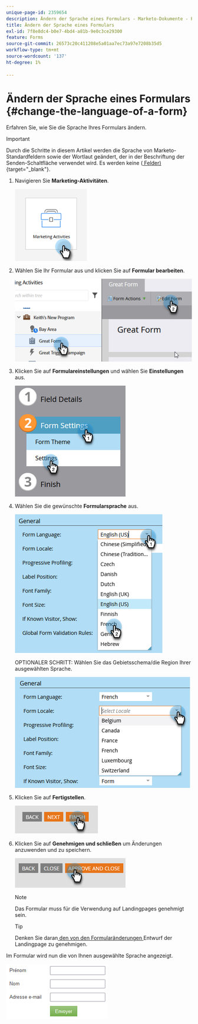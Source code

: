 ```yaml
---
unique-page-id: 2359654
description: Ändern der Sprache eines Formulars - Marketo-Dokumente - Produktdokumentation
title: Ändern der Sprache eines Formulars
exl-id: 7f8e8dc4-b0e7-4bd4-a81b-9e0c3ce29300
feature: Forms
source-git-commit: 26573c20c411208e5a01aa7ec73a97e7208b35d5
workflow-type: tm+mt
source-wordcount: '137'
ht-degree: 1%

---
```


# Ändern der Sprache eines Formulars {#change-the-language-of-a-form}

Erfahren Sie, wie Sie die Sprache Ihres Formulars ändern.

>[!IMPORTANT]
>
>Durch die Schritte in diesem Artikel werden die Sprache von Marketo-Standardfeldern sowie der Wortlaut geändert, der in der Beschriftung der Senden-Schaltfläche verwendet wird. Es werden keine ([ Felder) ](/help/marketo/product-docs/administration/field-management/create-a-custom-field-in-marketo.md){target="_blank"}.

1. Navigieren Sie **Marketing-Aktivitäten**.

   ![](assets/change-the-language-of-a-form-1.png)

1. Wählen Sie Ihr Formular aus und klicken Sie auf **Formular bearbeiten**.

   ![](assets/change-the-language-of-a-form-2.png)

1. Klicken Sie auf **Formulareinstellungen** und wählen Sie **Einstellungen** aus.

   ![](assets/change-the-language-of-a-form-3.png)

1. Wählen Sie die gewünschte **Formularsprache** aus.

   ![](assets/change-the-language-of-a-form-4.png)

   OPTIONALER SCHRITT: Wählen Sie das Gebietsschema/die Region Ihrer ausgewählten Sprache.

   ![](assets/change-the-language-of-a-form-5.png)

1. Klicken Sie auf **Fertigstellen**.

   ![](assets/change-the-language-of-a-form-6.png)

1. Klicken Sie auf **Genehmigen und schließen** um Änderungen anzuwenden und zu speichern.

   ![](assets/change-the-language-of-a-form-7.png)

   >[!NOTE]
   >
   >Das Formular muss für die Verwendung auf Landingpages genehmigt sein.

   >[!TIP]
   >
   >Denken Sie daran[ den von den Formularänderungen ](/help/marketo/product-docs/demand-generation/landing-pages/understanding-landing-pages/approve-unapprove-or-delete-a-landing-page.md) Entwurf der Landingpage zu genehmigen.

Im Formular wird nun die von Ihnen ausgewählte Sprache angezeigt.

![](assets/change-the-language-of-a-form-8.png)
